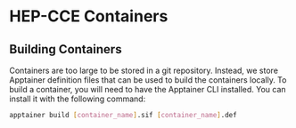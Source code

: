 # HEP-CCE Containers

## Building Containers

Containers are too large to be stored in a git repository. Instead, we store Apptainer definition files that can be used to build the containers locally. To build a container, you will need to have the Apptainer CLI installed. You can install it with the following command:

```bash
apptainer build [container_name].sif [container_name].def
```